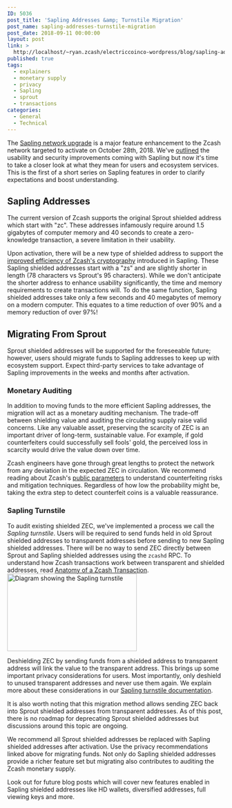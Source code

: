 ```yaml
---
ID: 5036
post_title: 'Sapling Addresses &amp; Turnstile Migration'
post_name: sapling-addresses-turnstile-migration
post_date: 2018-09-11 00:00:00
layout: post
link: >
  http://localhost/~ryan.zcash/electriccoinco-wordpress/blog/sapling-addresses-turnstile-migration/
published: true
tags:
  - explainers
  - monetary supply
  - privacy
  - Sapling
  - sprout
  - transactions
categories:
  - General
  - Technical
---
```

The <a href="https://z.cash/upgrade/sapling.html">Sapling network upgrade</a> is a major feature enhancement to the Zcash network targeted to activate on October 28th, 2018. We've <a href="/blog/whats-new-in-sapling/">outlined</a> the usability and security improvements coming with Sapling but now it's time to take a closer look at what they mean for users and ecosystem services. This is the first of a short series on Sapling features in order to clarify expectations and boost understanding.
<h2>Sapling Addresses</h2>
The current version of Zcash supports the original Sprout shielded address which start with "zc". These addresses infamously require around 1.5 gigabytes of computer memory and 40 seconds to create a zero-knowledge transaction, a severe limitation in their usability.

Upon activation, there will be a new type of shielded address to support the <a href="/blog/cultivating-sapling-faster-zksnarks/">improved efficiency of Zcash's cryptography</a> introduced in Sapling. These Sapling shielded addresses start with a "zs" and are slightly shorter in length (78 characters vs Sprout's 95 characters). While we don't anticipate the shorter address to enhance usability significantly, the time and memory requirements to create transactions will. To do the same function, Sapling shielded addresses take only a few seconds and 40 megabytes of memory on a modern computer. This equates to a time reduction of over 90% and a memory reduction of over 97%!
<h2>Migrating From Sprout</h2>
Sprout shielded addresses will be supported for the foreseeable future; however, users should migrate funds to Sapling addresses to keep up with ecosystem support. Expect third-party services to take advantage of Sapling improvements in the weeks and months after activation.
<h3>Monetary Auditing</h3>
In addition to moving funds to the more efficient Sapling addresses, the migration will act as a monetary auditing mechanism. The trade-off between shielding value and auditing the circulating supply raise valid concerns. Like any valuable asset, preserving the scarcity of ZEC is an important driver of long-term, sustainable value. For example, if gold counterfeiters could successfully sell fools' gold, the perceived loss in scarcity would drive the value down over time.

Zcash engineers have gone through great lengths to protect the network from any deviation in the expected ZEC in circulation. We recommend reading about Zcash's <a href="https://z.cash/technology/paramgen.html">public parameters</a> to understand counterfeiting risks and mitigation techniques. Regardless of how low the probability might be, taking the extra step to detect counterfeit coins is a valuable reassurance.
<h3>Sapling Turnstile</h3>
To audit existing shielded ZEC, we've implemented a process we call the <em>Sapling turnstile</em>. Users will be required to send funds held in old Sprout shielded addresses to transparent addresses before sending to new Sapling shielded addresses. There will be no way to send ZEC directly between Sprout and Sapling shielded addresses using the <code>zcashd</code> RPC. To understand how Zcash transactions work between transparent and shielded addresses, read <a href="/blog/anatomy-of-zcash/">Anatomy of a Zcash Transaction</a>.

<img class="aligncenter size-medium wp-image-3449" src="/wp-content/uploads/2019/06/turnstile-300x179.png" alt="Diagram showing the Sapling turnstile" width="300" height="179">

Deshielding ZEC by sending funds from a shielded address to transparent address will link the value to the transparent address. This brings up some important privacy considerations for users. Most importantly, only deshield to unused transparent addresses and never use them again. We explain more about these considerations in our <a href="https://zcash.readthedocs.io/en/latest/rtd_pages/sapling_turnstile.html">Sapling turnstile documentation</a>.

It is also worth noting that this migration method allows sending ZEC back into Sprout shielded addresses from transparent addresses. As of this post, there is no roadmap for deprecating Sprout shielded addresses but discussions around this topic are ongoing.

We recommend all Sprout shielded addresses be replaced with Sapling shielded addresses after activation. Use the privacy recommendations linked above for migrating funds. Not only do Sapling shielded addresses provide a richer feature set but migrating also contributes to auditing the Zcash monetary supply.

Look out for future blog posts which will cover new features enabled in Sapling shielded addresses like HD wallets, diversified addresses, full viewing keys and more.